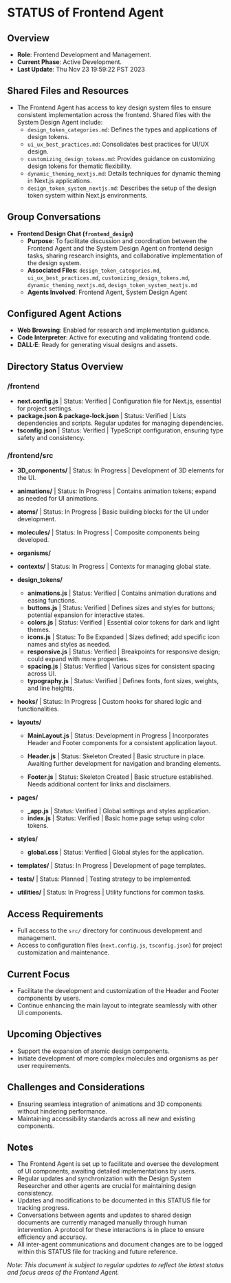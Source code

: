 # STATUS of Frontend Agent

## Overview
- **Role**: Frontend Development and Management.
- **Current Phase**: Active Development.
- **Last Update**: Thu Nov 23 19:59:22 PST 2023

## Shared Files and Resources
- The Frontend Agent has access to key design system files to ensure consistent implementation across the frontend. Shared files with the System Design Agent include:
  - `design_token_categories.md`: Defines the types and applications of design tokens.
  - `ui_ux_best_practices.md`: Consolidates best practices for UI/UX design.
  - `customizing_design_tokens.md`: Provides guidance on customizing design tokens for thematic flexibility.
  - `dynamic_theming_nextjs.md`: Details techniques for dynamic theming in Next.js applications.
  - `design_token_system_nextjs.md`: Describes the setup of the design token system within Next.js environments.

## Group Conversations
- **Frontend Design Chat (`frontend_design`)**
  - **Purpose**: To facilitate discussion and coordination between the Frontend Agent and the System Design Agent on frontend design tasks, sharing research insights, and collaborative implementation of the design system.
  - **Associated Files**: `design_token_categories.md`, `ui_ux_best_practices.md`, `customizing_design_tokens.md`, `dynamic_theming_nextjs.md`, `design_token_system_nextjs.md`
  - **Agents Involved**: Frontend Agent, System Design Agent


## Configured Agent Actions
- **Web Browsing**: Enabled for research and implementation guidance.
- **Code Interpreter**: Active for executing and validating frontend code.
- **DALL·E**: Ready for generating visual designs and assets.
## Directory Status Overview

### /frontend
- **next.config.js** | Status: Verified | Configuration file for Next.js, essential for project settings.
- **package.json & package-lock.json** | Status: Verified | Lists dependencies and scripts. Regular updates for managing dependencies.
- **tsconfig.json** | Status: Verified | TypeScript configuration, ensuring type safety and consistency.

### /frontend/src
- **3D_components/** | Status: In Progress | Development of 3D elements for the UI.

- **animations/** | Status: In Progress | Contains animation tokens; expand as needed for UI animations.

- **atoms/** | Status: In Progress | Basic building blocks for the UI under development.
- **molecules/** | Status: In Progress | Composite components being developed.
- **organisms/**

- **contexts/** | Status: In Progress | Contexts for managing global state.

- **design_tokens/**
  - **animations.js** | Status: Verified | Contains animation durations and easing functions.
  - **buttons.js** | Status: Verified | Defines sizes and styles for buttons; potential expansion for interactive states.
  - **colors.js** | Status: Verified | Essential color tokens for dark and light themes.
  - **icons.js** | Status: To Be Expanded | Sizes defined; add specific icon names and styles as needed.
  - **responsive.js** | Status: Verified | Breakpoints for responsive design; could expand with more properties.
  - **spacing.js** | Status: Verified | Various sizes for consistent spacing across UI.
  - **typography.js** | Status: Verified | Defines fonts, font sizes, weights, and line heights.

- **hooks/** | Status: In Progress | Custom hooks for shared logic and functionalities.

- **layouts/**
  - **MainLayout.js** | Status: Development in Progress | Incorporates Header and Footer components for a consistent application layout.

  - **Header.js** | Status: Skeleton Created | Basic structure in place. Awaiting further development for navigation and branding elements.
  - **Footer.js** | Status: Skeleton Created | Basic structure established. Needs additional content for links and disclaimers.

- **pages/**
  - **_app.js** | Status: Verified | Global settings and styles application.
  - **index.js** | Status: Verified | Basic home page setup using color tokens.

- **styles/**
  - **global.css** | Status: Verified | Global styles for the application.

- **templates/** | Status: In Progress | Development of page templates.

- **tests/** | Status: Planned | Testing strategy to be implemented.

- **utilities/** | Status: In Progress | Utility functions for common tasks.

## Access Requirements
- Full access to the `src/` directory for continuous development and management.
- Access to configuration files (`next.config.js`, `tsconfig.json`) for project customization and maintenance.

## Current Focus
- Facilitate the development and customization of the Header and Footer components by users.
- Continue enhancing the main layout to integrate seamlessly with other UI components.

## Upcoming Objectives
- Support the expansion of atomic design components.
- Initiate development of more complex molecules and organisms as per user requirements.


## Challenges and Considerations
- Ensuring seamless integration of animations and 3D components without hindering performance.
- Maintaining accessibility standards across all new and existing components.

## Notes
- The Frontend Agent is set up to facilitate and oversee the development of UI components, awaiting detailed implementations by users.
- Regular updates and synchronization with the Design System Researcher and other agents are crucial for maintaining design consistency.
- Updates and modifications to be documented in this STATUS file for tracking progress.
- Conversations between agents and updates to shared design documents are currently managed manually through human intervention. A protocol for these interactions is in place to ensure efficiency and accuracy.
- All inter-agent communications and document changes are to be logged within this STATUS file for tracking and future reference.

_Note: This document is subject to regular updates to reflect the latest status and focus areas of the Frontend Agent._
